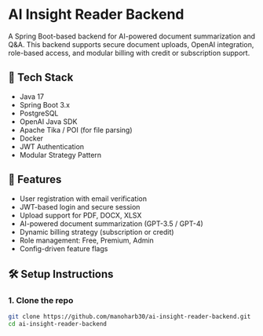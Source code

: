 # AI Insight Reader Backend

A Spring Boot-based backend for AI-powered document summarization and Q&A. This backend supports secure document uploads, OpenAI integration, role-based access, and modular billing with credit or subscription support.

## 🧱 Tech Stack
- Java 17
- Spring Boot 3.x
- PostgreSQL
- OpenAI Java SDK
- Apache Tika / POI (for file parsing)
- Docker
- JWT Authentication
- Modular Strategy Pattern

## 🚀 Features
- User registration with email verification
- JWT-based login and secure session
- Upload support for PDF, DOCX, XLSX
- AI-powered document summarization (GPT-3.5 / GPT-4)
- Dynamic billing strategy (subscription or credit)
- Role management: Free, Premium, Admin
- Config-driven feature flags

## 🛠️ Setup Instructions

### 1. Clone the repo
```bash
git clone https://github.com/manoharb30/ai-insight-reader-backend.git
cd ai-insight-reader-backend
